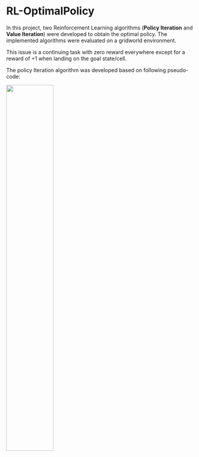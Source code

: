 # RL-OptimalPolicy
In this project, two Reinforcement Learning algorithms (**Policy Iteration** and **Value Iteration**) were developed to obtain the optimal policy. The implemented algorithms were evaluated on a gridworld environment. <br />

This issue is a continuing task with zero reward everywhere except for a reward of +1 when landing on the goal state/cell. <br />

The policy Iteration algorithm was developed based on following pseudo-code:



<img src="https://user-images.githubusercontent.com/115110417/235726973-aef61be0-46c6-4dbe-8865-b4af4dece663.png" width=50% >
